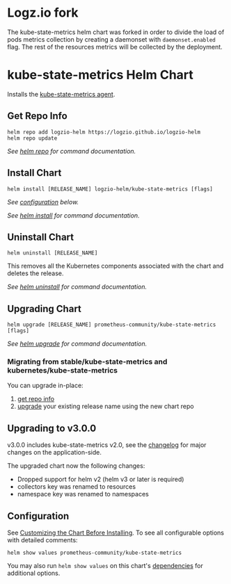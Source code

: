 # Logz.io fork
The kube-state-metrics helm chart was forked in order to divide the load of pods metrics collection by creating a daemonset with `daemonset.enabled` flag. 
The rest of the resources metrics will be collected by the deployment.

# kube-state-metrics Helm Chart 

Installs the [kube-state-metrics agent](https://github.com/kubernetes/kube-state-metrics).


## Get Repo Info

```console
helm repo add logzio-helm https://logzio.github.io/logzio-helm
helm repo update
```

_See [helm repo](https://helm.sh/docs/helm/helm_repo/) for command documentation._

## Install Chart

```console
helm install [RELEASE_NAME] logzio-helm/kube-state-metrics [flags]
```

_See [configuration](#configuration) below._

_See [helm install](https://helm.sh/docs/helm/helm_install/) for command documentation._

## Uninstall Chart

```console
helm uninstall [RELEASE_NAME]
```

This removes all the Kubernetes components associated with the chart and deletes the release.

_See [helm uninstall](https://helm.sh/docs/helm/helm_uninstall/) for command documentation._

## Upgrading Chart

```console
helm upgrade [RELEASE_NAME] prometheus-community/kube-state-metrics [flags]
```

_See [helm upgrade](https://helm.sh/docs/helm/helm_upgrade/) for command documentation._

### Migrating from stable/kube-state-metrics and kubernetes/kube-state-metrics

You can upgrade in-place:

1. [get repo info](#get-repo-info)
1. [upgrade](#upgrading-chart) your existing release name using the new chart repo


## Upgrading to v3.0.0

v3.0.0 includes kube-state-metrics v2.0, see the [changelog](https://github.com/kubernetes/kube-state-metrics/blob/release-2.0/CHANGELOG.md) for major changes on the application-side.

The upgraded chart now the following changes:
* Dropped support for helm v2 (helm v3 or later is required)
* collectors key was renamed to resources
* namespace key was renamed to namespaces


## Configuration

See [Customizing the Chart Before Installing](https://helm.sh/docs/intro/using_helm/#customizing-the-chart-before-installing). To see all configurable options with detailed comments:

```console
helm show values prometheus-community/kube-state-metrics
```

You may also run `helm show values` on this chart's [dependencies](#dependencies) for additional options.
